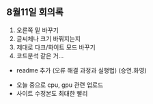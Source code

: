 ## 8월11일 회의록

1. 오른쪽 밑 바꾸기
2. 글씨체나 크기 바꿔지는지
3. 제대로 다크/화이트 모드 바꾸기
4. 코드분석 같은 거…

+ readme 추가 (오류 해결 과정과 실행법)
   (승연.화영)

- 오늘 중으로 cpu, gpu 관련 업로드  
- 사이트 수정본도 최대한 빨리
  
